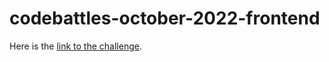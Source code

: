 # codebattles-october-2022-frontend

Here is the [link to the challenge](https://codebattles.dev/event/dce4b8cd-b48d-4511-b4d6-b0058c179944/).
